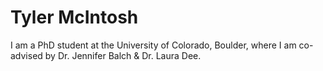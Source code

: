 # Tyler McIntosh

I am a PhD student at the University of Colorado, Boulder, where I am co-advised by Dr. Jennifer Balch & Dr. Laura Dee.

